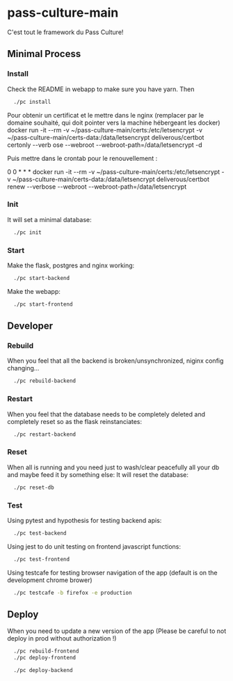 # pass-culture-main

C'est tout le framework du Pass Culture!

## Minimal Process

### Install
  Check the README in webapp to make sure you have yarn.
  Then
  ```bash
    ./pc install
  ```

  Pour obtenir un certificat et le mettre dans le nginx (remplacer <domaine> par le domaine souhaité, qui doit pointer vers la machine hébergeant les docker)
  docker run -it --rm -v ~/pass-culture-main/certs:/etc/letsencrypt       -v ~/pass-culture-main/certs-data:/data/letsencrypt       deliverous/certbot       certonly       --verb
ose --webroot --webroot-path=/data/letsencrypt       -d <domaine>

  Puis mettre dans le crontab pour le renouvellement :

  0 0 * * * docker run -it --rm -v ~/pass-culture-main/certs:/etc/letsencrypt       -v ~/pass-culture-main/certs-data:/data/letsencrypt       deliverous/certbot       renew       --verbose
 --webroot --webroot-path=/data/letsencrypt

### Init
  It will set a minimal database:
  ```bash
    ./pc init
  ```

### Start
  Make the flask, postgres and nginx working:
  ```bash
    ./pc start-backend
  ```
  Make the webapp:
  ```bash
    ./pc start-frontend
  ```

## Developer

### Rebuild
  When you feel that all the backend is broken/unsynchronized, niginx config changing...
  ```bash
    ./pc rebuild-backend
  ```

### Restart
  When you feel that the database needs to be completely deleted and completely reset so as the flask reinstanciates:
  ```bash
    ./pc restart-backend
  ```

### Reset
  When all is running and you need just to wash/clear peacefully
  all your db and maybe feed it by something else:
  It will reset the database:
  ```bash
    ./pc reset-db
  ```

### Test
  Using pytest and hypothesis for testing backend apis:
  ```bash
    ./pc test-backend
  ```

  Using jest to do unit testing on frontend javascript functions:
  ```bash
    ./pc test-frontend
  ```

  Using testcafe for testing browser navigation of the app (default is on the development chrome brower)
  ```bash
    ./pc testcafe -b firefox -e production
  ```

## Deploy
  When you need to update a new version of the app
  (Please be careful to not deploy in prod without authorization !)
  ```bash
    ./pc rebuild-frontend
    ./pc deploy-frontend
  ```

  ```bash
    ./pc deploy-backend
  ```
